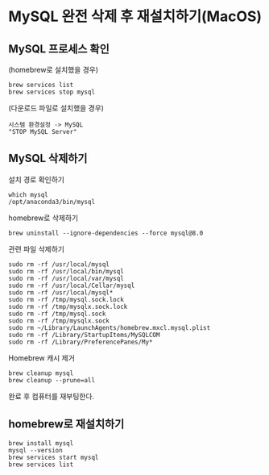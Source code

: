 # MySQL 완전 삭제 후 재설치하기(MacOS)
## MySQL 프로세스 확인
(homebrew로 설치했을 경우)<br>
```
brew services list
brew services stop mysql
```
(다운로드 파일로 설치했을 경우)<br>
```
시스템 환경설정 -> MySQL
"STOP MySQL Server"
```
## MySQL 삭제하기
설치 경로 확인하기<br>
```
which mysql
/opt/anaconda3/bin/mysql
```
homebrew로 삭제하기<br>
```
brew uninstall --ignore-dependencies --force mysql@8.0
```
관련 파일 삭제하기<br>
```
sudo rm -rf /usr/local/mysql
sudo rm -rf /usr/local/bin/mysql
sudo rm -rf /usr/local/var/mysql
sudo rm -rf /usr/local/Cellar/mysql
sudo rm -rf /usr/local/mysql*
sudo rm -rf /tmp/mysql.sock.lock
sudo rm -rf /tmp/mysqlx.sock.lock
sudo rm -rf /tmp/mysql.sock
sudo rm -rf /tmp/mysqlx.sock
sudo rm ~/Library/LaunchAgents/homebrew.mxcl.mysql.plist
sudo rm -rf /Library/StartupItems/MySQLCOM
sudo rm -rf /Library/PreferencePanes/My*
```
Homebrew 캐시 제거<br>
```
brew cleanup mysql
brew cleanup --prune=all
```
완료 후 컴퓨터를 재부팅한다.<br>
## homebrew로 재설치하기
```
brew install mysql
mysql --version
brew services start mysql
brew services list
```
